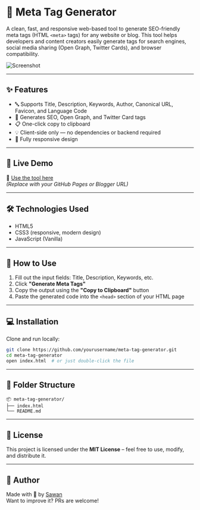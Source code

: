 # 🧠 Meta Tag Generator

A clean, fast, and responsive web-based tool to generate SEO-friendly meta tags (HTML `<meta>` tags) for any website or blog. This tool helps developers and content creators easily generate tags for search engines, social media sharing (Open Graph, Twitter Cards), and browser compatibility.

![Screenshot](screenshot.png)

---

## ✨ Features

- 🔤 Supports Title, Description, Keywords, Author, Canonical URL, Favicon, and Language Code
- 🧠 Generates SEO, Open Graph, and Twitter Card tags
- 📋 One-click copy to clipboard
- 💡 Client-side only — no dependencies or backend required
- 📱 Fully responsive design

---

## 🚀 Live Demo

🔗 [Use the tool here](https://your-live-demo-link.com)  
_(Replace with your GitHub Pages or Blogger URL)_

---

## 🛠️ Technologies Used

- HTML5
- CSS3 (responsive, modern design)
- JavaScript (Vanilla)

---

## 🧩 How to Use

1. Fill out the input fields: Title, Description, Keywords, etc.
2. Click **"Generate Meta Tags"**
3. Copy the output using the **"Copy to Clipboard"** button
4. Paste the generated code into the `<head>` section of your HTML page

---

## 💻 Installation

Clone and run locally:

```bash
git clone https://github.com/yourusername/meta-tag-generator.git
cd meta-tag-generator
open index.html  # or just double-click the file
```

---

## 📁 Folder Structure

```
📦 meta-tag-generator/
├── index.html
└── README.md
```

---

## 📄 License

This project is licensed under the **MIT License** – feel free to use, modify, and distribute it.

---

## 🙌 Author

Made with 💙 by [Sawan](https://github.com/yourusername)  
Want to improve it? PRs are welcome!
